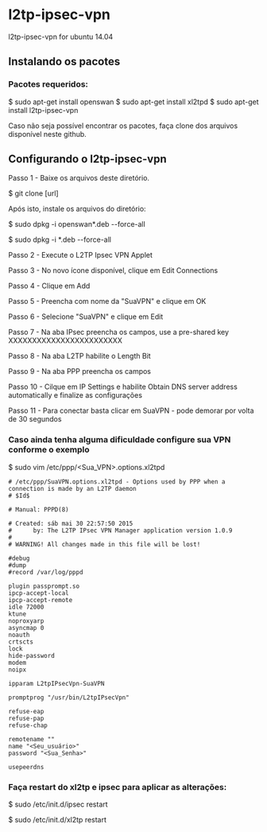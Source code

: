 # l2tp-ipsec-vpn

 l2tp-ipsec-vpn for ubuntu 14.04

## Instalando os pacotes


### Pacotes requeridos:

$ sudo apt-get install openswan
$ sudo apt-get install xl2tpd
$ sudo apt-get install l2tp-ipsec-vpn

Caso não seja possível encontrar os pacotes, faça clone dos arquivos disponível neste github. 


## Configurando o  l2tp-ipsec-vpn

Passo 1 - Baixe os arquivos deste diretório.

$ git clone [url]

Após isto, instale os arquivos do diretório:

$ sudo dpkg -i openswan*.deb --force-all

$ sudo dpkg -i *.deb --force-all


Passo 2 - Execute o L2TP Ipsec VPN Applet


Passo 3 - No novo ícone disponível, clique em Edit Connections


Passo 4 - Clique em Add


Passo 5 - Preencha com nome da "SuaVPN" e clique em OK


Passo 6 - Selecione "SuaVPN" e clique em Edit


Passo 7 - Na aba IPsec preencha os campos, use a pre-shared key  XXXXXXXXXXXXXXXXXXXXXXXX


Passo 8 - Na aba L2TP habilite o Length Bit


Passo 9 - Na aba PPP preencha os campos


Passo 10 - Cilque em IP Settings e habilite Obtain DNS server address automatically e finalize as configurações


Passo 11 - Para conectar basta clicar em SuaVPN - pode demorar por volta de 30 segundos

### Caso ainda tenha alguma dificuldade configure sua VPN conforme o exemplo 


$ sudo vim /etc/ppp/<Sua_VPN>.options.xl2tpd

```
# /etc/ppp/SuaVPN.options.xl2tpd - Options used by PPP when a connection is made by an L2TP daemon
# $Id$

# Manual: PPPD(8)

# Created: sáb mai 30 22:57:50 2015
#      by: The L2TP IPsec VPN Manager application version 1.0.9
#
# WARNING! All changes made in this file will be lost!

#debug
#dump
#record /var/log/pppd

plugin passprompt.so
ipcp-accept-local
ipcp-accept-remote
idle 72000
ktune
noproxyarp
asyncmap 0
noauth
crtscts
lock
hide-password
modem
noipx

ipparam L2tpIPsecVpn-SuaVPN

promptprog "/usr/bin/L2tpIPsecVpn"

refuse-eap
refuse-pap
refuse-chap

remotename ""
name "<Seu_usuário>"
password "<Sua_Senha>"

usepeerdns
```


### Faça restart do xl2tp e ipsec para aplicar as alterações:

$ sudo /etc/init.d/ipsec restart

$ sudo /etc/init.d/xl2tp restart

